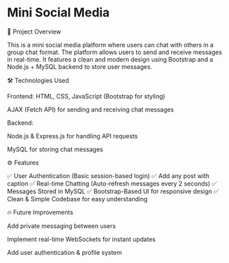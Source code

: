 # Mini Social Media

📌 Project Overview

This is a mini social media platform where users can chat with others in a group chat format. The platform allows users to send and receive messages in real-time. It features a clean and modern design using Bootstrap and a Node.js + MySQL backend to store user messages.


🛠️ Technologies Used

Frontend:
HTML, CSS, JavaScript (Bootstrap for styling)

AJAX (Fetch API) for sending and receiving chat messages

Backend:

Node.js & Express.js for handling API requests

MySQL for storing chat messages

⚙️ Features

✅ User Authentication (Basic session-based login)
✅ Add any post with caption
✅ Real-time Chatting (Auto-refresh messages every 2 seconds)
✅ Messages Stored in MySQL
✅ Bootstrap-Based UI for responsive design
✅ Clean & Simple Codebase for easy understanding


🔥 Future Improvements

Add private messaging between users

Implement real-time WebSockets for instant updates

Add user authentication & profile system
